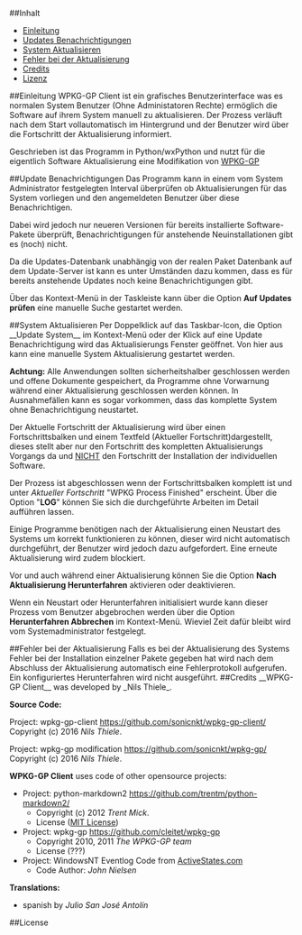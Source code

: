 ##Inhalt
- [Einleitung](#introduction)
- [Updates Benachrichtigungen](#updates)
- [System Aktualisieren](#upgrade)
- [Fehler bei der Aktualisierung](#error)
- [Credits](#credits)
- [Lizenz](#license)

<a name="introduction">
##Einleitung
WPKG-GP Client ist ein grafisches Benutzerinterface was es normalen System Benutzer (Ohne Administatoren Rechte)
ermöglich die Software auf ihrem System manuell zu aktualisieren. Der Prozess verläuft nach dem Start vollautomatisch
im Hintergrund und der Benutzer wird über die Fortschritt der Aktualisierung informiert.

Geschrieben ist das Programm in Python/wxPython und nutzt für die eigentlich Software Aktualisierung eine Modifikation
von [WPKG-GP](https://github.com/cleitet/wpkg-gp/wiki)

<a name="updates">
##Update Benachrichtigungen
Das Programm kann in einem vom System Administrator festgelegten Interval überprüfen ob Aktualisierungen für das System 
vorliegen und den angemeldeten Benutzer über diese Benachrichtigen.

Dabei wird jedoch nur neueren Versionen für bereits installierte Software-Pakete überprüft, Benachrichtigungen für
anstehende Neuinstallationen gibt es (noch) nicht.

Da die Updates-Datenbank unabhängig von der realen Paket Datenbank auf dem Update-Server ist kann es unter Umständen 
dazu kommen, dass es für bereits anstehende Updates noch keine Benachrichtigungen gibt.

Über das Kontext-Menü in der Taskleiste kann über die Option __Auf Updates prüfen__ eine manuelle Suche gestartet werden.

<a name="upgrade">
##System Aktualisieren
Per Doppelklick auf das Taskbar-Icon, die Option __Update System__ im Kontext-Menü oder der Klick auf eine Update
Benachrichtigung wird das Aktualisierungs Fenster geöffnet. Von hier aus kann eine manuelle System Aktualisierung
gestartet werden.

__Achtung:__
Alle Anwendungen sollten sicherheitshalber geschlossen werden und offene Dokumente gespeichert, da Programme ohne Vorwarnung 
während einer Aktualisierung geschlossen werden können. In Ausnahmefällen kann es sogar vorkommen, dass das komplette 
System ohne Benachrichtigung neustartet.

Der Aktuelle Fortschritt der Aktualisierung wird über einen Fortschrittsbalken und einem Textfeld (Aktueller Fortschritt)dargestellt, dieses stellt 
aber nur den Fortschritt des kompletten Aktualisierungs Vorgangs da und <u>NICHT</u> den Fortschritt der Installation der individuellen Software.

Der Prozess ist abgeschlossen wenn der Fortschrittsbalken komplett ist und unter _Aktueller Fortschritt_ "WPKG Process Finished" erscheint.
Über die Option "__LOG__" können Sie sich die durchgeführte Arbeiten im Detail aufführen lassen. 

Einige Programme benötigen nach der Aktualisierung einen Neustart des Systems um korrekt funktionieren zu können, dieser 
wird nicht automatisch durchgeführt, der Benutzer wird jedoch dazu aufgefordert. Eine erneute Aktualisierung wird zudem 
blockiert.

Vor und auch während einer Aktualisierung können Sie die Option __Nach Aktualisierung Herunterfahren__ aktivieren oder 
deaktivieren.

Wenn ein Neustart oder Herunterfahren initialisiert wurde kann dieser Prozess vom Benutzer abgebrochen werden über die 
Option __Herunterfahren Abbrechen__ im Kontext-Menü. Wieviel Zeit dafür bleibt wird vom Systemadministrator festgelegt.

<a name="error">
##Fehler bei der Aktualisierung
Falls es bei der Aktualisierung des Systems Fehler bei der Installation einzelner Pakete gegeben hat wird nach dem Abschluss der Aktualisierung
automatisch eine Fehlerprotokoll aufgerufen. Ein konfiguriertes Herunterfahren wird nicht ausgeführt.

<a name="credits">
##Credits
__WPKG-GP Client__ was developed by _Nils Thiele_.

__Source Code:__

Project: wpkg-gp-client <https://github.com/sonicnkt/wpkg-gp-client/><br/>
Copyright (c) 2016 _Nils Thiele_.

Project: wpkg-gp modification <https://github.com/sonicnkt/wpkg-gp/><br/>
Copyright (c) 2016 _Nils Thiele_.

__WPKG-GP Client__ uses code of other opensource projects:

- Project: python-markdown2 <https://github.com/trentm/python-markdown2/>
    - Copyright (c) 2012 _Trent Mick_.
    - License ([MIT License](https://github.com/trentm/python-markdown2/blob/master/LICENSE.txt))
- Project: wpkg-gp <https://github.com/cleitet/wpkg-gp>
    - Copyright 2010, 2011 _The WPKG-GP team_
    - License (???)
- Project: WindowsNT Eventlog Code from [ActiveStates.com](http://docs.activestate.com/activepython/3.3/pywin32/Windows_NT_Eventlog.html)
    - Code Author: _John Nielsen_


__Translations:__

- spanish by _Julio San José Antolín_

<a name="license">
##License
